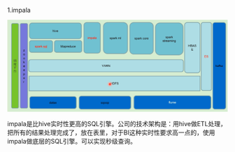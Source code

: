 1.impala

![image-20210620145037124](assets/image-20210620145037124.png)

impala是比hive实时性更高的SQL引擎。公司的技术架构是：用hive做ETL处理，把所有的结果处理完成了，放在表里，对于BI这种实时性要求高一点的，使用impala做底层的SQL引擎。可以实现秒级查询。